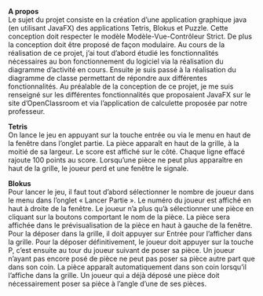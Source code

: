 **A propos**  
Le sujet du projet consiste en la création d’une application graphique java (en utilisant JavaFX) des applications Tetris, Blokus et Puzzle.
Cette conception doit respecter le modèle Modèle-Vue-Contrôleur Strict. De plus la conception doit être proposé de façon modulaire.
Au cours de la réalisation de ce projet, j’ai tout d’abord étudié les fonctionnalités nécessaires au bon fonctionnement du logiciel via la réalisation du diagramme d’activité en cours. Ensuite je suis passé à la réalisation du diagramme de classe permettant de répondre aux différentes fonctionnalités. Au préalable de la conception de ce projet, je me suis renseigné sur les différentes fonctionnalités que proposaient JavaFX sur le site d’OpenClassroom et via l’application de calculette proposée par notre professeur.

**Tetris**  
On lance le jeu en appuyant sur la touche entrée ou via le menu en haut de la fenêtre dans l’onglet partie. La pièce apparaît en haut de la grille, à la moitié de sa largeur.
Le score est affiché sur le côté. Chaque ligne effacé rajoute 100 points au score. Lorsqu’une pièce ne peut plus apparaître en haut de la grille, le joueur perd et une fenêtre le signale. 

**Blokus**  
Pour lancer le jeu, il faut tout d’abord sélectionner le nombre de joueur dans le menu dans l’onglet « Lancer Partie ». Le numéro du joueur est affiché en haut à droite de la fenêtre. Le joueur n’a plus qu’à sélectionner une pièce en cliquant sur la boutons comportant le nom de la pièce. La pièce sera affichée dans le prévisualisation de la pièce en haut à gauche de la fenêtre. Pour la déposer dans la grille, il doit appuyer sur Entrée pour l’afficher dans la grille. Pour la déposer définitivement, le joueur doit appuyer sur la touche P, c’est ensuite au tour du joueur suivant de poser sa pièce.
Un joueur n’ayant pas encore posé de pièce ne peut pas poser sa pièce autre part que dans son coin. La pièce apparaît automatiquement dans son coin lorsqu’il l’affiche dans la grille.
Un joueur qui a déjà déposé une pièce doit nécessairement poser sa pièce à l’angle d’une de ses pièces.
